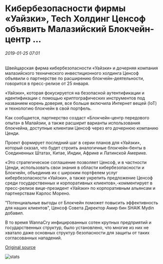 # Кибербезопасности фирмы «Уайзки», Tech Холдинг Ценсоф объявить Малазийский Блокчейн-центр ...

###### 2019-01-25 07:01

Швейцарская фирма кибербезопасности «Уайзки» и дочерняя компания малазийского технического инвестиционного холдинга Ценсоф объявили о партнерстве по расширению блокчейн-деятельности, говорится в пресс-релизе от 25 января.

«Уайзки», которая фокусируется на безопасной аутентификации и идентификации с помощью криптографических инструментов под названием корень доверия, все больше включила Интернет вещей (IoT) и технологию блокчейн в свой портфель.

Как сообщается, партнерство создаст «Блокчейн-центр передового опыта» в Малайзии, а также расширит варианты использования блокчейна, доступные клиентам Ценсоф через его дочернюю компанию Ценди.

Проект формирует последний шаг в серии планов для «Уайзки», который сказал, что будет строить аналогичные блокчейн-бенты в Соединенных Штатах, Китае, Индии, Африке и Латинской Америке.

«Это стратегическое соглашение позволяет Ценсоф, и в частности Ценди, использовать свои знания в области кибербезопасности и Блокчейн, объединив их с широким портфелем услуг кибербезопасности «Уайзки», а также укрепить предложение Ценсоф среди государственных и корпоративных клиентов»,-комментирует в пресс-релизе вице-президент «Уайзки» по корпоративным альянсам и партнерствам Карлос Морено.

"Потенциальные выгоды от Блокчейн поможет повысить эффективность для наших клиентов", Ценсоф Совета Директор Амир бин SHAIK Mydin добавил.

В то время WannaCry инфицированных сотен крупных предприятий и государственных структур, было установлено, что многие из них не хватало даже основных структур безопасности для защиты от таких согласованных нападений.

[Original source](https://cointelegraph.com/news/cybersecurity-firm-wisekey-tech-holding-censof-announce-malaysian-blockchain-center)

![stats](https://c.statcounter.com/11760860/0/a89fa40b/1/ "stats")